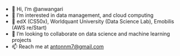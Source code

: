 - 👋 Hi, I’m @anwangari
- 👀 I’m interested in data management, and cloud computing
- 🌱 edX (CS50x), Worldquant University (Data Science Lab), Emobilis (AWS re/Start)
- 💞️ I’m looking to collaborate on data science and machine learning projects
- 📫 Reach me at antonnm7@gmail.com

<!---
anwangari/anwangari is a ✨ special ✨ repository because its `README.md` (this file) appears on your GitHub profile.
You can click the Preview link to take a look at your changes.
--->
